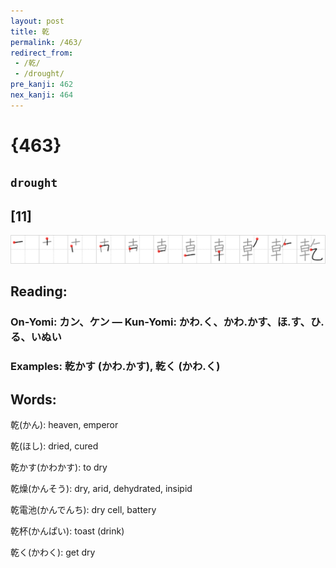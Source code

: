 ```yaml
---
layout: post
title: 乾
permalink: /463/
redirect_from:
 - /乾/
 - /drought/
pre_kanji: 462
nex_kanji: 464
---
```


# {463}

## `drought`

## [11]

<div class="stroke"><img src="../images/E4B9BE.png" /></div>

## Reading:

### On-Yomi: カン、ケン &mdash; Kun-Yomi: かわ.く、かわ.かす、ほ.す、ひ.る、いぬい

### Examples: 乾かす (かわ.かす), 乾く (かわ.く)

## Words:

乾(かん): heaven, emperor

乾(ほし): dried, cured

乾かす(かわかす): to dry

乾燥(かんそう): dry, arid, dehydrated, insipid

乾電池(かんでんち): dry cell, battery

乾杯(かんぱい): toast (drink)

乾く(かわく): get dry
